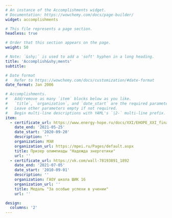 ```yaml
---
# An instance of the Accomplishments widget.
# Documentation: https://wowchemy.com/docs/page-builder/
widget: accomplishments

# This file represents a page section.
headless: true

# Order that this section appears on the page.
weight: 50

# Note: `&shy;` is used to add a 'soft' hyphen in a long heading.
title: 'Accomplish&shy;ments'
subtitle:

# Date format
#   Refer to https://wowchemy.com/docs/customization/#date-format
date_format: Jan 2006

# Accomplishments.
#   Add/remove as many `item` blocks below as you like.
#   `title`, `organization`, and `date_start` are the required parameters.
#   Leave other parameters empty if not required.
#   Begin multi-line descriptions with YAML's `|2-` multi-line prefix.
item:
  - certificate_url: https://www.energy-hope.ru/docs/XXI/EHOPE_XXI_final_math_res.pdf
    date_end: '2021-05-25'
    date_start: '2020-09-20'
    description: ''
    organization: МЭИ
    organization_url: https://mpei.ru/Pages/default.aspx
    title: Призер олимпиады "Надежда энергетики"
    url: ''
  - certificate_url: https://vk.com/wall-78193891_1892
    date_end: '2021-07-05'
    date_start: '2010-09-01'
    description: ''
    organization: ГАОУ школа ШИК 16
    organization_url: ''
    title: Медаль "За особые успехи в учении"
    url: ''

design:
  columns: '2'
---
```

